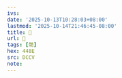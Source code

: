 ```yaml
---
ivs:
date: '2025-10-13T10:28:03+08:00'
lastmod: '2025-10-14T21:46:45-08:00'
title: 􄱹
url: 􄱹
tags: [䒎]
hex: 448E
src: DCCV
note:
---
```

